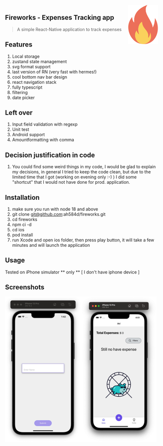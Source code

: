 <img src="pictures/fire.png" align="right" width="98" height="129" style="background-color:white;"/>

## Fireworks - Expenses Tracking app
> A simple React-Native application to track expenses

## Features

1. Local storage
2. zustand state management
3. svg format support
4. last version of RN (very fast with hermes!)
5. cool bottom nav bar design 
6. react navigation stack
7. fully typescript
8. filtering
9. date picker
 
## Left over

1. Input field validation with regexp
2. Unit test
3. Android support
4. Amountformatting with comma

## Decision justification in code
1. You could find some weird things in my code, I would be glad to explain my decisions, in general I tried to keep the code clean,
   but due to the limited time that I got (working on evening only :-) ) I did some "shortcut" that I would not have done for prod. application.

## Installation

1. make sure you run with node 18 and above
2. git clone git@github.com:ah584d/fireworks.git
3. cd fireworks
4. npm ci -d
5. cd ios
6. pod install
7. run Xcode and open ios folder, then press play button, it will take a few minutes and will launch the application

## Usage

Tested on iPhone simulator ** only ** [ I don't have iphone device ]

## Screenshots

<img src="pictures/screen1.jpg" align="left" width="250" height="480" style="background-color:white;"/>
<img src="pictures/screen2.jpg" align="left" width="250" height="480" style="background-color:white;"/>

  
